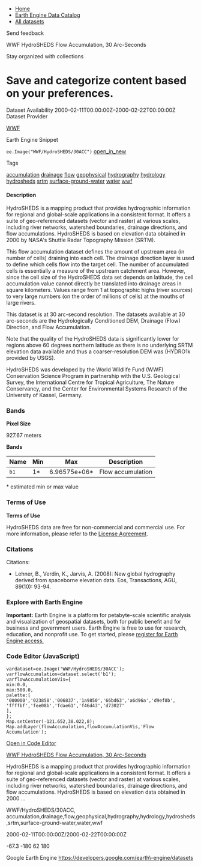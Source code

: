 



* [Home](https://developers.google.com/)
* [Earth Engine Data Catalog](https://developers.google.com/earth-engine/datasets)
* [All datasets](https://developers.google.com/earth-engine/datasets/catalog)





 
 
 Send feedback
 
 

WWF HydroSHEDS Flow Accumulation, 30 Arc\-Seconds


 
 Stay organized with collections
 

 
 Save and categorize content based on your preferences.
===================================================================================================================================================








Dataset Availability
2000\-02\-11T00:00:00Z–2000\-02\-22T00:00:00Z
Dataset Provider


[WWF](https://www.hydrosheds.org/)



Earth Engine Snippet


`ee.Image("WWF/HydroSHEDS/30ACC")` 
[open\_in\_new](https://code.earthengine.google.com/?scriptPath=Examples:Datasets/WWF/WWF_HydroSHEDS_30ACC)





Tags


[accumulation](/earth-engine/datasets/tags/accumulation)
[drainage](/earth-engine/datasets/tags/drainage)
[flow](/earth-engine/datasets/tags/flow)
[geophysical](/earth-engine/datasets/tags/geophysical)
[hydrography](/earth-engine/datasets/tags/hydrography)
[hydrology](/earth-engine/datasets/tags/hydrology)
[hydrosheds](/earth-engine/datasets/tags/hydrosheds)
[srtm](/earth-engine/datasets/tags/srtm)
[surface\-ground\-water](/earth-engine/datasets/tags/surface-ground-water)
[water](/earth-engine/datasets/tags/water)
[wwf](/earth-engine/datasets/tags/wwf)








#### Description



HydroSHEDS is a mapping product that provides hydrographic
information for regional and global\-scale applications in a consistent
format. It offers a suite of geo\-referenced datasets (vector and
raster) at various scales, including river networks, watershed
boundaries, drainage directions, and flow accumulations. HydroSHEDS
is based on elevation data obtained in 2000 by NASA's Shuttle Radar
Topography Mission (SRTM).


This flow accumulation dataset defines the amount of
upstream area (in number of cells) draining into each cell. The
drainage direction layer is used to define which cells flow into
the target cell. The number of accumulated cells is essentially
a measure of the upstream catchment area. However, since the
cell size of the HydroSHEDS data set depends on latitude, the
cell accumulation value cannot directly be translated into drainage
areas in square kilometers. Values range from 1 at topographic
highs (river sources) to very large numbers (on the order of
millions of cells) at the mouths of large rivers.


This dataset
is at 30 arc\-second resolution. The datasets available at 30
arc\-seconds are the Hydrologically Conditioned DEM, Drainage
(Flow) Direction, and Flow Accumulation.


Note that the quality of the HydroSHEDS data is significantly lower for regions above
60 degrees northern latitude as there is no underlying SRTM elevation data available
and thus a coarser\-resolution DEM was (HYDRO1k provided by USGS).


HydroSHEDS was developed by the World Wildlife Fund (WWF)
Conservation Science Program in partnership with the U.S. Geological
Survey, the International Centre for Tropical Agriculture, The
Nature Conservancy, and the Center for Environmental Systems Research
of the University of Kassel, Germany.





### Bands



**Pixel Size**
  
927\.67 meters



**Bands**




| Name | Min | Max | Description |
| --- | --- | --- | --- |
| `b1` | 1\* | 6\.96575e\+06\* | Flow accumulation |


 \* estimated min or max value


### Terms of Use


**Terms of Use**


HydroSHEDS data are free for non\-commercial and commercial
use. For more information, please refer to the [License Agreement](https://www.hydrosheds.org/page/license).




### Citations



Citations:
* Lehner, B., Verdin, K., Jarvis, A. (2008\): New global hydrography
derived from spaceborne elevation data. Eos, Transactions, AGU,
89(10\): 93\-94\.





### Explore with Earth Engine


**Important:** 
 Earth Engine is a platform for petabyte\-scale scientific analysis and visualization of
 geospatial datasets, both for public benefit and for business and government users.
 Earth Engine is free to use for research, education, and nonprofit use. To get started, please
 [register for Earth Engine access.](https://console.cloud.google.com/earth-engine)



### Code Editor (JavaScript)



```
vardataset=ee.Image('WWF/HydroSHEDS/30ACC');
varflowAccumulation=dataset.select('b1');
varflowAccumulationVis={
min:0.0,
max:500.0,
palette:[
'000000','023858','006837','1a9850','66bd63','a6d96a','d9ef8b',
'ffffbf','fee08b','fdae61','f46d43','d73027'
],
};
Map.setCenter(-121.652,38.022,8);
Map.addLayer(flowAccumulation,flowAccumulationVis,'Flow Accumulation');
```



[Open in Code Editor](https://code.earthengine.google.com/?scriptPath=Examples:Datasets/WWF/WWF_HydroSHEDS_30ACC)


[WWF HydroSHEDS Flow Accumulation, 30 Arc\-Seconds](/earth-engine/datasets/catalog/WWF_HydroSHEDS_30ACC)

HydroSHEDS is a mapping product that provides hydrographic information for regional and global\-scale applications in a consistent format. It offers a suite of geo\-referenced datasets (vector and raster) at various scales, including river networks, watershed boundaries, drainage directions, and flow accumulations. HydroSHEDS is based on elevation data obtained in 2000 …

 WWF/HydroSHEDS/30ACC,
 accumulation,drainage,flow,geophysical,hydrography,hydrology,hydrosheds,srtm,surface\-ground\-water,water,wwf

2000\-02\-11T00:00:00Z/2000\-02\-22T00:00:00Z



 \-67\.3 \-180 62 180
 



Google Earth Engine
https://developers.google.com/earth\-engine/datasets








